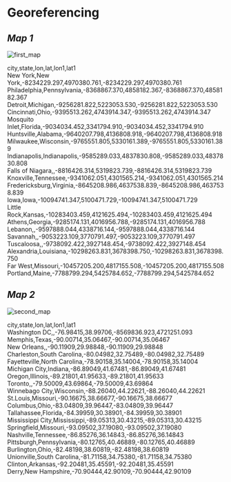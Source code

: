 # Georeferencing

## *Map 1*

![first_map](https://user-images.githubusercontent.com/48948770/56905188-0f914100-6aa0-11e9-9438-eef2c027280f.jpeg)

city,state,lon,lat,lon1,lat1  
New York,New York,-8234229.297,4970380.761,-8234229.297,4970380.761  
Philadelphia,Pennsylvania,-8368867.370,4858182.367,-8368867.370,4858182.367  
Detroit,Michigan,-9256281.822,5223053.530,-9256281.822,5223053.530  
Cincinnati,Ohio,-9395513.262,4743914.347,-9395513.262,4743914.347  
Mosquito Inlet,Florida,-9034034.452,3341794.910,-9034034.452,3341794.910  
Huntsville,Alabama,-9640207.798,4136808.918,-9640207.798,4136808.918  
Milwaukee,Wisconsin,-9765551.805,5330161.389,-9765551.805,5330161.389  
Indianapolis,Indianapolis,-9585289.033,4837830.808,-9585289.033,4837830.808  
Falls of Niagara,,-8816426.314,5319823.739,-8816426.314,5319823.739  
Knoxville,Tennessee,-9341062.051,4301565.214,-9341062.051,4301565.214  
Fredericksburg,Virginia,-8645208.986,4637538.839,-8645208.986,4637538.839  
Iowa,Iowa,-10094741.347,5100471.729,-10094741.347,5100471.729  
Little Rock,Kansas,-10283403.459,4121625.494,-10283403.459,4121625.494  
Athens,Georgia,-9285174.131,4016956.788,-9285174.131,4016956.788  
Lebanon,,-9597888.044,4338716.144,-9597888.044,4338716.144  
Savannah,,-9053223.109,3770791.497,-9053223.109,3770791.497  
Tuscaloosa,,-9738092.422,3927148.454,-9738092.422,3927148.454  
Alexandria,Louisiana,-10298263.831,3678398.750,-10298263.831,3678398.750  
Far West,Missouri,-10457205.200,4817155.508,-10457205.200,4817155.508  
Portland,Maine,-7788799.294,5425784.652,-7788799.294,5425784.652  

## *Map 2*

![second_map](https://user-images.githubusercontent.com/48948770/56905433-7a427c80-6aa0-11e9-8f94-997e565a87fd.jpeg)

city,state,lon,lat,lon1,lat1  
Washington DC,,-76.98415,38.99706,-8569836.923,4721251.093  
Memphis,Texas,-90.00714,35.06467,-90.00714,35.06467  
New Orleans,,-90.11909,29.98848,-90.11909,29.98848  
Charleston,South Carolina,-80.04982,32.75489,-80.04982,32.75489  
Fayetteville,North Carolina,-78.90158,35.14004,-78.90158,35.14004  
Michigan City,Indiana,-86.89049,41.67481,-86.89049,41.67481  
Oregon,Illinois,-89.21801,41.95633,-89.21801,41.95633  
Toronto,,-79.50009,43.69864,-79.50009,43.69864  
Winnebago City,Wisconsin,-88.26040,44.22621,-88.26040,44.22621  
St.Louis,Missouri,-90.16675,38.66677,-90.16675,38.66677  
Columbus,Ohio,-83.04809,39.96447,-83.04809,39.96447  
Tallahassee,Florida,-84.39959,30.38901,-84.39959,30.38901  
Mississippi City,Mississippi,-89.05313,30.43215,-89.05313,30.43215  
Springfield,Missouri,-93.09502,37.19080,-93.09502,37.19080  
Nashville,Tennessee,-86.85276,36.14843,-86.85276,36.14843  
Pittsburgh,Pennsylvania,-80.12765,40.46889,-80.12765,40.46889  
Burlington,Ohio,-82.48198,38.60819,-82.48198,38.60819  
Unionville,South Carolina,-81.71158,34.75380,-81.71158,34.75380  
Clinton,Arkansas,-92.20481,35.45591,-92.20481,35.45591  
Derry,New Hampshire,-70.90444,42.90109,-70.90444,42.90109  
